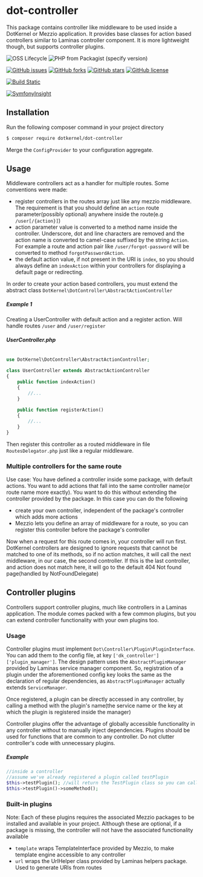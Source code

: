 # dot-controller

This package contains controller like middleware to be used inside a DotKernel or Mezzio application. It provides base classes for action based controllers similar to Laminas controller component. It is more lightweight though, but supports controller plugins.

![OSS Lifecycle](https://img.shields.io/osslifecycle/dotkernel/dot-controller)
![PHP from Packagist (specify version)](https://img.shields.io/packagist/php-v/dotkernel/dot-controller/3.4.0)

[![GitHub issues](https://img.shields.io/github/issues/dotkernel/dot-controller)](https://github.com/dotkernel/dot-controller/issues)
[![GitHub forks](https://img.shields.io/github/forks/dotkernel/dot-controller)](https://github.com/dotkernel/dot-controller/network)
[![GitHub stars](https://img.shields.io/github/stars/dotkernel/dot-controller)](https://github.com/dotkernel/dot-controller/stargazers)
[![GitHub license](https://img.shields.io/github/license/dotkernel/dot-controller)](https://github.com/dotkernel/dot-controller/blob/3.0/LICENSE.md)

[![Build Static](https://github.com/dotkernel/dot-controller/actions/workflows/static-analysis.yml/badge.svg?branch=3.0)](https://github.com/dotkernel/dot-controller/actions/workflows/static-analysis.yml)

[![SymfonyInsight](https://insight.symfony.com/projects/c4aac671-40d7-4590-b1fa-b3e46a1e3f43/big.svg)](https://insight.symfony.com/projects/c4aac671-40d7-4590-b1fa-b3e46a1e3f43)

## Installation

Run the following composer command in your project directory
```bash
$ composer require dotkernel/dot-controller
```
Merge the `ConfigProvider` to your configuration aggregate.

## Usage

Middleware controllers act as a handler for multiple routes. Some conventions were made:
- register controllers in the routes array just like any mezzio middleware. The requirement is that you should define an `action` route parameter(possibly optional) anywhere inside the route(e.g `/user[/{action}]`)
- action parameter value is converted to a method name inside the controller. Underscore, dot and line characters are removed and the action name is converted to camel-case suffixed by the string `Action`. For example a route and action pair like `/user/forgot-password` will be converted to method `forgotPasswordAction`.
- the default action value, if not present in the URI is `index`, so you should always define an `indexAction` within your controllers for displaying a default page or redirecting.

In order to create your action based controllers, you must extend the abstract class `DotKernel\DotController\AbstractActionController`

##### Example 1
Creating a UserController with default action and a register action. Will handle routes `/user` and `/user/register`

##### UserController.php
```php

use DotKernel\DotController\AbstractActionController;

class UserController extends AbstractActionController
{
    public function indexAction()
    {
        //...
    }
    
    public function registerAction()
    {
        //...
    }
}
```

Then register this controller as a routed middleware in file `RoutesDelegator.php` just like a regular middleware.

### Multiple controllers for the same route

Use case: You have defined a controller inside some package, with default actions. You want to add actions that fall into the same controller name(or route name more exactly). You want to do this without extending the controller provided by the package. In this case you can do the following
- create your own controller, independent of the package's controller which adds more actions
- Mezzio lets you define an array of middleware for a route, so you can register this controller before the package's controller

Now when a request for this route comes in, your controller will run first. DotKernel controllers are designed to ignore requests that cannot be matched to one of its methods, so if no action matches, it will call the next middleware, in our case, the second controller. 
If this is the last controller, and action does not match here, it will go to the default 404 Not found page(handled by NotFoundDelegate)

## Controller plugins

Controllers support controller plugins, much like controllers in a Laminas application. The module comes packed with a few common plugins, but you can extend controller functionality with your own plugins too.

### Usage

Controller plugins must implement `Dot\Controller\Plugin\PluginInterface`. You can add them to the config file, at key `['dk_controller']['plugin_manager']`. The design pattern uses the `AbstractPluginManager` provided by Laminas service manager component. So, registration of a plugin under the aforementioned config key looks the same as the declaration of regular dependencies, as `AbstractPluginManager` actually extends `ServiceManager`.

Once registered, a plugin can be directly accessed in any controller, by calling a method with the plugin's name(the service name or the key at which the plugin is registered inside the manager)

Controller plugins offer the advantage of globally accessible functionality in any controller without to manually inject dependencies. Plugins should be used for functions that are common to any controller. Do not clutter controller's code with unnecessary plugins.

##### Example
```php
//inside a controller
//assume we've already registered a plugin called testPlugin
$this->testPlugin(); //will return the TestPlugin class so you can call any public defined method on it
$this->testPlugin()->someMethod();
```

### Built-in plugins
Note: Each of these plugins requires the associated Mezzio packages to be installed and available in your project.
Although these are optional, if a package is missing, the controller will not have the associated functionality available

- `template` wraps TemplateInterface provided by Mezzio, to make template engine accessible to any controller
- `url` wraps the UrlHelper class provided by Laminas helpers package. Used to generate URIs from routes
